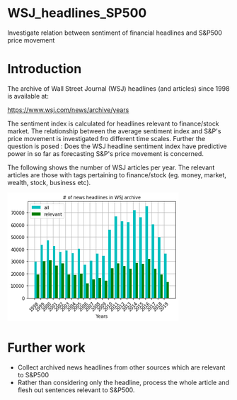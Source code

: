 # WSJ_headlines_SP500
Investigate relation between sentiment of financial headlines and S&amp;P500 price movement

# Introduction

The archive of Wall Street Journal (WSJ) headlines (and articles) since 1998 is available at:

https://www.wsj.com/news/archive/years

The sentiment index is calculated for headlines relevant to finance/stock market. The relationship between the average sentiment index and S&P's price movement is investigated fro different time scales. Further the question is posed : Does the WSJ headline sentiment index have predictive power in so far as forecasting S&P's price movement is concerned.

The following shows the number of WSJ articles per year. The relevant articles are those with tags pertaining to finance/stock (eg. money, market, wealth, stock, business etc).

![](images/narticles_2.png)

# Further work

* Collect archived news headlines from other sources which are relevant to S&P500
* Rather than considering only the headline, process the whole article and flesh out sentences relevant to S&P500.
